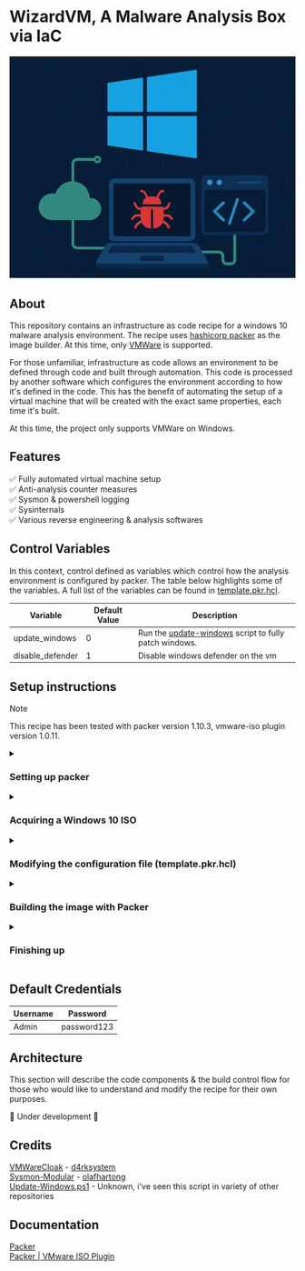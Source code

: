 # WizardVM, A Malware Analysis Box via IaC

<p align=center>
    <img src=data/banner.png></img>
</p>

## About

This repository contains an infrastructure as code recipe for a windows 10 malware analysis environment. The recipe uses [hashicorp packer](https://developer.hashicorp.com/packer) as the image builder. At this time, only [VMWare](https://www.vmware.com/) is supported.

For those unfamiliar, infrastructure as code allows an environment to be defined through code and built through automation. This code is processed by another software which configures the environment according to how it's defined in the code. This has the benefit of automating the setup of a virtual machine that will be created with the exact same properties, each time it's built.

At this time, the project only supports VMWare on Windows. 
## Features

:white_check_mark: Fully automated virtual machine setup  
:white_check_mark: Anti-analysis counter measures  
:white_check_mark: Sysmon & powershell logging  
:white_check_mark: Sysinternals  
:white_check_mark: Various reverse engineering & analysis softwares

## Control Variables
In this context, control defined as variables which control how the analysis environment is configured by packer. The table below highlights some of the variables. A full list of the variables can be found in [template.pkr.hcl](template.pkr.hcl).

| Variable | Default Value | Description
| - | - | - |
| update_windows | 0 | Run the [update-windows](floppy/update-windows.ps1) script to fully patch windows.
| disable_defender | 1 | Disable windows defender on the vm

## Setup instructions

> [!NOTE]
> This recipe has been tested with packer version 1.10.3, vmware-iso plugin version 1.0.11.

<details closed>
<summary><h3>Setting up packer</h3></summary>
<br>

1. If you trust this repository, you can use the copy of packer provided. Alternatively, you can retrieve your own copy of packer [here](https://developer.hashicorp.com/packer/install).

2. You'll need to install the [vmware-iso](https://github.com/hashicorp/packer-plugin-vmware) plugin. This allows packer to interact with VMWare. This can be done via the command below.

```
packer.exe init template.pkr.hcl 
```
</details>

<details>
<summary><h3>Acquiring a Windows 10 ISO</h3></summary>

1. If you don't already have an ISO file, one can be created with the [Windows 10 installation media](https://www.microsoft.com/en-us/software-download/windows10) tool.

</details>

<details>
<summary><h3>Modifying the configuration file (template.pkr.hcl)</h3></summary>

The [configuration file](template.pkr.hcl) specifies a set of variables, each with a default value. This default value can be overridden by specifying a new value in packers command line when building the recipe.  

The following variables don't come with a default value: **http_server_ip**, **iso_path** and **iso_checksum**. You'll either need to specify a default value for these variables in the configuration file or specify their value at build time in packers command line.  

| Variable | Description | 
| - | - |
| http_server_ip | The IP address of the machine hosting the http server. This is will be the machine that packer is running on.
| iso_path | The full file path of the windows 10 iso file to be used for the installation.
| iso_checksum | A hash of the iso file. The hash algo is specified in via **checksum_type** & defaults to MD5

1. Set **http_server_ip** to the local ip of the system you will be running packer on.

2. Set the **iso_path** variable to the path of your Windows 10 iso.

2. Get an MD5 hash of the iso file and add this to **iso_checksum**. 

```powershell
Get-FileHash -Path c:\path\to\your\windows10_22H2.iso -Algorithm MD5 | Select -ExpandProperty Hash
```
</details>

<details>
<summary><h3>Building the image with Packer</h3></summary>

Now we're ready to build the packer image. 

1. In a terminal, navigate to the root of this repo.

2. Packers syntax is `packer <command> <args> recipe.pkr.hcl`.
At a minumum, we'll need to execute this command to begin the build. 

```
packer.exe build template.pkr.hcl
```

3. If there are other variables you would like to change, they can be specified in this command. For example, if we wanted to change the name of the vm & build location, we would use the following command line:
```
packer.exe build -var vmname=my-malware-vm -var outdir=X:\VM_Storage\Windows\my-malware-vm template.pkr.hcl
```

4. When you've built your command line, execute it to begin the build.

> [!IMPORTANT]
> Depending on your host system specs & the operations performed in the build, it could take anywhere from a half hour to many hours for the build to complete. The most time intensive operation is the windows updates. By default, these are disabled but can be enabled by setting the **update_windows** variable value to any unsigned integer value other than 0. 


5. Enjoy a cup of coffee while your analysis environment is created.

</details>

<details>
<summary><h3>Finishing up</h3></summary>

When the build is complete, there's a few settings we'll need to tweak on the virtual machine within VMWare.

1. Either remove the network adapter interface if you don't want an internet connection OR connect the interface to an isolated network.

> [!CAUTION]
> It is not recommended to have this machine bridged to your local network or communicating via host based NAT. This could allow malware samples to infect other systems on your live network. If you need an internet connection but don't have a network segment for malware analyis, you can create one with any virtual router solution such as [pfsense](https://www.pfsense.org) or [OpenWRT](https://openwrt.org/). It is strongly recommended to only analyze malware samples on an isolated network segment. 

2. Configure the VM to revert to a snapshot when the vm is powered off. This ensures the VM is loaded from a clean state each time it's booted from the hypervisor.

<p align=center>
    <img src=data/snapshot.png></img>
    <h6 align=center>Figure 1: Enabling the 'Revert to Snapshot' feature on a machine in VMWare</h6>
</p>

3. Remove the CD & Floppy disk drives from the machine. This minimizes the attack surface for potential VM escape exploits.

4. Power on the virtual machine, configure anything else you would like to be included in the base image and take a snapshot. This snapshot serves as the clean state for the system. Each time the system boots from the hypervisor, it will boot from this image.

</details>

## Default Credentials
| Username | Password |
| - | - |
| Admin | password123

## Architecture

This section will describe the code components & the build control flow for those who would like to understand and modify the recipe for their own purposes.

:construction: Under development :construction:

## Credits

[VMWareCloak](https://github.com/d4rksystem/VMwareCloak) - [d4rksystem](https://github.com/d4rksystem/)  
[Sysmon-Modular](https://github.com/olafhartong/sysmon-modular) - [olafhartong](https://github.com/olafhartong/)  
[Update-Windows.ps1](floppy/update-windows.ps1) - Unknown, i've seen this script in variety of other repositories

## Documentation
[Packer](https://developer.hashicorp.com/packer/docs)  
[Packer | VMware ISO Plugin](https://developer.hashicorp.com/packer/integrations/hashicorp/vmware/latest/components/builder/iso)  
